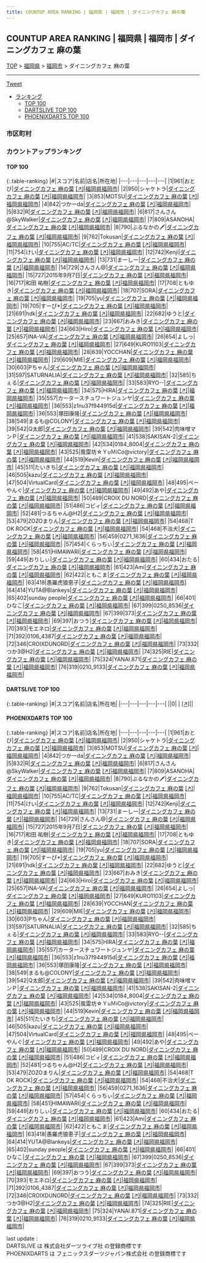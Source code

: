 ```yaml
---
title: COUNTUP AREA RANKING | 福岡県 | 福岡市 | ダイニングカフェ 麻の葉
---
```

## COUNTUP AREA RANKING | 福岡県 | 福岡市 | ダイニングカフェ 麻の葉

[TOP](/darts/rank/) > [福岡県](/darts/rank/福岡県/) > [福岡市](/darts/rank/福岡県/福岡市/) > ダイニングカフェ 麻の葉

___

<a href="https://twitter.com/share?ref_src=twsrc%5Etfw" data-text="COUNTUP AREA RANKING | 福岡県福岡市ダイニングカフェ 麻の葉" class="twitter-share-button" data-hashtags="DARTSLIVE,PHOENIXDARTS,darts,ダーツ" data-show-count="false">Tweet</a>

* [ランキング](#カウントアップランキング)
    * [TOP 100](#top-100)
    * [DARTSLIVE TOP 100](#dartslive-top-100)
    * [PHOENIXDARTS TOP 100](#phoenixdarts-top-100)

### 市区町村

<ul>

</ul>

### カウントアップランキング

#### TOP 100



{:.table-ranking}
|#|スコア|名前|店名|所在地|
|---|---|---|---|---|
|1|961|<span class="rank-name-pd">おとび</span>|<a href="/darts/rank/shops/75881.html">ダイニングカフェ 麻の葉</a> <a href="https://vs.phoenixdarts.com/jp/shop/shopDetailInfo/s_75881?s_seq=75881">[↗]</a>|<a href="/darts/rank/福岡県/福岡市">福岡県福岡市</a>|
|2|950|<span class="rank-name-pd">シャケトラ</span>|<a href="/darts/rank/shops/75881.html">ダイニングカフェ 麻の葉</a> <a href="https://vs.phoenixdarts.com/jp/shop/shopDetailInfo/s_75881?s_seq=75881">[↗]</a>|<a href="/darts/rank/福岡県/福岡市">福岡県福岡市</a>|
|3|853|<span class="rank-name-pd">MOTSU</span>|<a href="/darts/rank/shops/75881.html">ダイニングカフェ 麻の葉</a> <a href="https://vs.phoenixdarts.com/jp/shop/shopDetailInfo/s_75881?s_seq=75881">[↗]</a>|<a href="/darts/rank/福岡県/福岡市">福岡県福岡市</a>|
|4|842|<span class="rank-name-pd">つかーda</span>|<a href="/darts/rank/shops/75881.html">ダイニングカフェ 麻の葉</a> <a href="https://vs.phoenixdarts.com/jp/shop/shopDetailInfo/s_75881?s_seq=75881">[↗]</a>|<a href="/darts/rank/福岡県/福岡市">福岡県福岡市</a>|
|5|832|<span class="rank-name-pd">R</span>|<a href="/darts/rank/shops/75881.html">ダイニングカフェ 麻の葉</a> <a href="https://vs.phoenixdarts.com/jp/shop/shopDetailInfo/s_75881?s_seq=75881">[↗]</a>|<a href="/darts/rank/福岡県/福岡市">福岡県福岡市</a>|
|6|817|<span class="rank-name-pd">さんさん@SkyWalker</span>|<a href="/darts/rank/shops/75881.html">ダイニングカフェ 麻の葉</a> <a href="https://vs.phoenixdarts.com/jp/shop/shopDetailInfo/s_75881?s_seq=75881">[↗]</a>|<a href="/darts/rank/福岡県/福岡市">福岡県福岡市</a>|
|7|809|<span class="rank-name-pd">ASANOHA</span>|<a href="/darts/rank/shops/75881.html">ダイニングカフェ 麻の葉</a> <a href="https://vs.phoenixdarts.com/jp/shop/shopDetailInfo/s_75881?s_seq=75881">[↗]</a>|<a href="/darts/rank/福岡県/福岡市">福岡県福岡市</a>|
|8|790|<span class="rank-name-pd">ぶるなかの🗡</span>|<a href="/darts/rank/shops/75881.html">ダイニングカフェ 麻の葉</a> <a href="https://vs.phoenixdarts.com/jp/shop/shopDetailInfo/s_75881?s_seq=75881">[↗]</a>|<a href="/darts/rank/福岡県/福岡市">福岡県福岡市</a>|
|9|762|<span class="rank-name-pd">Tokusan</span>|<a href="/darts/rank/shops/75881.html">ダイニングカフェ 麻の葉</a> <a href="https://vs.phoenixdarts.com/jp/shop/shopDetailInfo/s_75881?s_seq=75881">[↗]</a>|<a href="/darts/rank/福岡県/福岡市">福岡県福岡市</a>|
|10|755|<span class="rank-name-pd">AC/TC</span>|<a href="/darts/rank/shops/75881.html">ダイニングカフェ 麻の葉</a> <a href="https://vs.phoenixdarts.com/jp/shop/shopDetailInfo/s_75881?s_seq=75881">[↗]</a>|<a href="/darts/rank/福岡県/福岡市">福岡県福岡市</a>|
|11|754|<span class="rank-name-pd">けい</span>|<a href="/darts/rank/shops/75881.html">ダイニングカフェ 麻の葉</a> <a href="https://vs.phoenixdarts.com/jp/shop/shopDetailInfo/s_75881?s_seq=75881">[↗]</a>|<a href="/darts/rank/福岡県/福岡市">福岡県福岡市</a>|
|12|742|<span class="rank-name-pd">Kenji</span>|<a href="/darts/rank/shops/75881.html">ダイニングカフェ 麻の葉</a> <a href="https://vs.phoenixdarts.com/jp/shop/shopDetailInfo/s_75881?s_seq=75881">[↗]</a>|<a href="/darts/rank/福岡県/福岡市">福岡県福岡市</a>|
|13|731|<span class="rank-name-pd">まーしー</span>|<a href="/darts/rank/shops/75881.html">ダイニングカフェ 麻の葉</a> <a href="https://vs.phoenixdarts.com/jp/shop/shopDetailInfo/s_75881?s_seq=75881">[↗]</a>|<a href="/darts/rank/福岡県/福岡市">福岡県福岡市</a>|
|14|729|<span class="rank-name-pd">さんさん@</span>|<a href="/darts/rank/shops/75881.html">ダイニングカフェ 麻の葉</a> <a href="https://vs.phoenixdarts.com/jp/shop/shopDetailInfo/s_75881?s_seq=75881">[↗]</a>|<a href="/darts/rank/福岡県/福岡市">福岡県福岡市</a>|
|15|727|<span class="rank-name-pd">2015年9月7日</span>|<a href="/darts/rank/shops/75881.html">ダイニングカフェ 麻の葉</a> <a href="https://vs.phoenixdarts.com/jp/shop/shopDetailInfo/s_75881?s_seq=75881">[↗]</a>|<a href="/darts/rank/福岡県/福岡市">福岡県福岡市</a>|
|16|717|<span class="rank-name-pd"><span class="pro-icon-pd"></span>和田 祐樹</span>|<a href="/darts/rank/shops/75881.html">ダイニングカフェ 麻の葉</a> <a href="https://vs.phoenixdarts.com/jp/shop/shopDetailInfo/s_75881?s_seq=75881">[↗]</a>|<a href="/darts/rank/福岡県/福岡市">福岡県福岡市</a>|
|17|708|<span class="rank-name-pd">ともゆき</span>|<a href="/darts/rank/shops/75881.html">ダイニングカフェ 麻の葉</a> <a href="https://vs.phoenixdarts.com/jp/shop/shopDetailInfo/s_75881?s_seq=75881">[↗]</a>|<a href="/darts/rank/福岡県/福岡市">福岡県福岡市</a>|
|18|707|<span class="rank-name-pd">SORA</span>|<a href="/darts/rank/shops/75881.html">ダイニングカフェ 麻の葉</a> <a href="https://vs.phoenixdarts.com/jp/shop/shopDetailInfo/s_75881?s_seq=75881">[↗]</a>|<a href="/darts/rank/福岡県/福岡市">福岡県福岡市</a>|
|19|705|<span class="rank-name-pd">yu</span>|<a href="/darts/rank/shops/75881.html">ダイニングカフェ 麻の葉</a> <a href="https://vs.phoenixdarts.com/jp/shop/shopDetailInfo/s_75881?s_seq=75881">[↗]</a>|<a href="/darts/rank/福岡県/福岡市">福岡県福岡市</a>|
|19|705|<span class="rank-name-pd">すーぴ*</span>|<a href="/darts/rank/shops/75881.html">ダイニングカフェ 麻の葉</a> <a href="https://vs.phoenixdarts.com/jp/shop/shopDetailInfo/s_75881?s_seq=75881">[↗]</a>|<a href="/darts/rank/福岡県/福岡市">福岡県福岡市</a>|
|21|691|<span class="rank-name-pd">hdk</span>|<a href="/darts/rank/shops/75881.html">ダイニングカフェ 麻の葉</a> <a href="https://vs.phoenixdarts.com/jp/shop/shopDetailInfo/s_75881?s_seq=75881">[↗]</a>|<a href="/darts/rank/福岡県/福岡市">福岡県福岡市</a>|
|22|682|<span class="rank-name-pd">ゆうと</span>|<a href="/darts/rank/shops/75881.html">ダイニングカフェ 麻の葉</a> <a href="https://vs.phoenixdarts.com/jp/shop/shopDetailInfo/s_75881?s_seq=75881">[↗]</a>|<a href="/darts/rank/福岡県/福岡市">福岡県福岡市</a>|
|23|667|<span class="rank-name-pd">おみき</span>|<a href="/darts/rank/shops/75881.html">ダイニングカフェ 麻の葉</a> <a href="https://vs.phoenixdarts.com/jp/shop/shopDetailInfo/s_75881?s_seq=75881">[↗]</a>|<a href="/darts/rank/福岡県/福岡市">福岡県福岡市</a>|
|24|663|<span class="rank-name-pd">Hiro</span>|<a href="/darts/rank/shops/75881.html">ダイニングカフェ 麻の葉</a> <a href="https://vs.phoenixdarts.com/jp/shop/shopDetailInfo/s_75881?s_seq=75881">[↗]</a>|<a href="/darts/rank/福岡県/福岡市">福岡県福岡市</a>|
|25|657|<span class="rank-name-pd">INA-VA</span>|<a href="/darts/rank/shops/75881.html">ダイニングカフェ 麻の葉</a> <a href="https://vs.phoenixdarts.com/jp/shop/shopDetailInfo/s_75881?s_seq=75881">[↗]</a>|<a href="/darts/rank/福岡県/福岡市">福岡県福岡市</a>|
|26|654|<span class="rank-name-pd">よしっ</span>|<a href="/darts/rank/shops/75881.html">ダイニングカフェ 麻の葉</a> <a href="https://vs.phoenixdarts.com/jp/shop/shopDetailInfo/s_75881?s_seq=75881">[↗]</a>|<a href="/darts/rank/福岡県/福岡市">福岡県福岡市</a>|
|27|649|<span class="rank-name-pd">KURO1103</span>|<a href="/darts/rank/shops/75881.html">ダイニングカフェ 麻の葉</a> <a href="https://vs.phoenixdarts.com/jp/shop/shopDetailInfo/s_75881?s_seq=75881">[↗]</a>|<a href="/darts/rank/福岡県/福岡市">福岡県福岡市</a>|
|28|639|<span class="rank-name-pd">YOCCHAN</span>|<a href="/darts/rank/shops/75881.html">ダイニングカフェ 麻の葉</a> <a href="https://vs.phoenixdarts.com/jp/shop/shopDetailInfo/s_75881?s_seq=75881">[↗]</a>|<a href="/darts/rank/福岡県/福岡市">福岡県福岡市</a>|
|29|609|<span class="rank-name-pd">MIE</span>|<a href="/darts/rank/shops/75881.html">ダイニングカフェ 麻の葉</a> <a href="https://vs.phoenixdarts.com/jp/shop/shopDetailInfo/s_75881?s_seq=75881">[↗]</a>|<a href="/darts/rank/福岡県/福岡市">福岡県福岡市</a>|
|30|603|<span class="rank-name-pd">Pちゃん</span>|<a href="/darts/rank/shops/75881.html">ダイニングカフェ 麻の葉</a> <a href="https://vs.phoenixdarts.com/jp/shop/shopDetailInfo/s_75881?s_seq=75881">[↗]</a>|<a href="/darts/rank/福岡県/福岡市">福岡県福岡市</a>|
|31|597|<span class="rank-name-pd">SATURNALIA</span>|<a href="/darts/rank/shops/75881.html">ダイニングカフェ 麻の葉</a> <a href="https://vs.phoenixdarts.com/jp/shop/shopDetailInfo/s_75881?s_seq=75881">[↗]</a>|<a href="/darts/rank/福岡県/福岡市">福岡県福岡市</a>|
|32|585|<span class="rank-name-pd">ちぇる</span>|<a href="/darts/rank/shops/75881.html">ダイニングカフェ 麻の葉</a> <a href="https://vs.phoenixdarts.com/jp/shop/shopDetailInfo/s_75881?s_seq=75881">[↗]</a>|<a href="/darts/rank/福岡県/福岡市">福岡県福岡市</a>|
|33|583|<span class="rank-name-pd">RYO--</span>|<a href="/darts/rank/shops/75881.html">ダイニングカフェ 麻の葉</a> <a href="https://vs.phoenixdarts.com/jp/shop/shopDetailInfo/s_75881?s_seq=75881">[↗]</a>|<a href="/darts/rank/福岡県/福岡市">福岡県福岡市</a>|
|34|575|<span class="rank-name-pd">HIRA</span>|<a href="/darts/rank/shops/75881.html">ダイニングカフェ 麻の葉</a> <a href="https://vs.phoenixdarts.com/jp/shop/shopDetailInfo/s_75881?s_seq=75881">[↗]</a>|<a href="/darts/rank/福岡県/福岡市">福岡県福岡市</a>|
|35|557|<span class="rank-name-pd">カータースチュワートジュンヤ</span>|<a href="/darts/rank/shops/75881.html">ダイニングカフェ 麻の葉</a> <a href="https://vs.phoenixdarts.com/jp/shop/shopDetailInfo/s_75881?s_seq=75881">[↗]</a>|<a href="/darts/rank/福岡県/福岡市">福岡県福岡市</a>|
|36|553|<span class="rank-name-pd">z1nu37f944915d</span>|<a href="/darts/rank/shops/75881.html">ダイニングカフェ 麻の葉</a> <a href="https://vs.phoenixdarts.com/jp/shop/shopDetailInfo/s_75881?s_seq=75881">[↗]</a>|<a href="/darts/rank/福岡県/福岡市">福岡県福岡市</a>|
|36|553|<span class="rank-name-pd">塚田康隆</span>|<a href="/darts/rank/shops/75881.html">ダイニングカフェ 麻の葉</a> <a href="https://vs.phoenixdarts.com/jp/shop/shopDetailInfo/s_75881?s_seq=75881">[↗]</a>|<a href="/darts/rank/福岡県/福岡市">福岡県福岡市</a>|
|38|549|<span class="rank-name-pd">まるも@COLONY</span>|<a href="/darts/rank/shops/75881.html">ダイニングカフェ 麻の葉</a> <a href="https://vs.phoenixdarts.com/jp/shop/shopDetailInfo/s_75881?s_seq=75881">[↗]</a>|<a href="/darts/rank/福岡県/福岡市">福岡県福岡市</a>|
|39|542|<span class="rank-name-pd">Q太郎</span>|<a href="/darts/rank/shops/75881.html">ダイニングカフェ 麻の葉</a> <a href="https://vs.phoenixdarts.com/jp/shop/shopDetailInfo/s_75881?s_seq=75881">[↗]</a>|<a href="/darts/rank/福岡県/福岡市">福岡県福岡市</a>|
|39|542|<span class="rank-name-pd">肉味噌マンＰ</span>|<a href="/darts/rank/shops/75881.html">ダイニングカフェ 麻の葉</a> <a href="https://vs.phoenixdarts.com/jp/shop/shopDetailInfo/s_75881?s_seq=75881">[↗]</a>|<a href="/darts/rank/福岡県/福岡市">福岡県福岡市</a>|
|41|538|<span class="rank-name-pd">SAKISAN-2</span>|<a href="/darts/rank/shops/75881.html">ダイニングカフェ 麻の葉</a> <a href="https://vs.phoenixdarts.com/jp/shop/shopDetailInfo/s_75881?s_seq=75881">[↗]</a>|<a href="/darts/rank/福岡県/福岡市">福岡県福岡市</a>|
|42|534|<span class="rank-name-pd">0184_8004</span>|<a href="/darts/rank/shops/75881.html">ダイニングカフェ 麻の葉</a> <a href="https://vs.phoenixdarts.com/jp/shop/shopDetailInfo/s_75881?s_seq=75881">[↗]</a>|<a href="/darts/rank/福岡県/福岡市">福岡県福岡市</a>|
|43|525|<span class="rank-name-pd">風雷坊☆ＹuＭiCo@victory</span>|<a href="/darts/rank/shops/75881.html">ダイニングカフェ 麻の葉</a> <a href="https://vs.phoenixdarts.com/jp/shop/shopDetailInfo/s_75881?s_seq=75881">[↗]</a>|<a href="/darts/rank/福岡県/福岡市">福岡県福岡市</a>|
|44|519|<span class="rank-name-pd">Kevin</span>|<a href="/darts/rank/shops/75881.html">ダイニングカフェ 麻の葉</a> <a href="https://vs.phoenixdarts.com/jp/shop/shopDetailInfo/s_75881?s_seq=75881">[↗]</a>|<a href="/darts/rank/福岡県/福岡市">福岡県福岡市</a>|
|45|511|<span class="rank-name-pd">たいきち</span>|<a href="/darts/rank/shops/75881.html">ダイニングカフェ 麻の葉</a> <a href="https://vs.phoenixdarts.com/jp/shop/shopDetailInfo/s_75881?s_seq=75881">[↗]</a>|<a href="/darts/rank/福岡県/福岡市">福岡県福岡市</a>|
|46|505|<span class="rank-name-pd">kazu</span>|<a href="/darts/rank/shops/75881.html">ダイニングカフェ 麻の葉</a> <a href="https://vs.phoenixdarts.com/jp/shop/shopDetailInfo/s_75881?s_seq=75881">[↗]</a>|<a href="/darts/rank/福岡県/福岡市">福岡県福岡市</a>|
|47|504|<span class="rank-name-pd">VirtualCard</span>|<a href="/darts/rank/shops/75881.html">ダイニングカフェ 麻の葉</a> <a href="https://vs.phoenixdarts.com/jp/shop/shopDetailInfo/s_75881?s_seq=75881">[↗]</a>|<a href="/darts/rank/福岡県/福岡市">福岡県福岡市</a>|
|48|495|<span class="rank-name-pd">ぺーやんぐ</span>|<a href="/darts/rank/shops/75881.html">ダイニングカフェ 麻の葉</a> <a href="https://vs.phoenixdarts.com/jp/shop/shopDetailInfo/s_75881?s_seq=75881">[↗]</a>|<a href="/darts/rank/福岡県/福岡市">福岡県福岡市</a>|
|49|492|<span class="rank-name-pd">あや</span>|<a href="/darts/rank/shops/75881.html">ダイニングカフェ 麻の葉</a> <a href="https://vs.phoenixdarts.com/jp/shop/shopDetailInfo/s_75881?s_seq=75881">[↗]</a>|<a href="/darts/rank/福岡県/福岡市">福岡県福岡市</a>|
|50|489|<span class="rank-name-pd">CROIX DU NORD</span>|<a href="/darts/rank/shops/75881.html">ダイニングカフェ 麻の葉</a> <a href="https://vs.phoenixdarts.com/jp/shop/shopDetailInfo/s_75881?s_seq=75881">[↗]</a>|<a href="/darts/rank/福岡県/福岡市">福岡県福岡市</a>|
|51|486|<span class="rank-name-pd">コビィ</span>|<a href="/darts/rank/shops/75881.html">ダイニングカフェ 麻の葉</a> <a href="https://vs.phoenixdarts.com/jp/shop/shopDetailInfo/s_75881?s_seq=75881">[↗]</a>|<a href="/darts/rank/福岡県/福岡市">福岡県福岡市</a>|
|52|481|<span class="rank-name-pd">つるちゃん@H2</span>|<a href="/darts/rank/shops/75881.html">ダイニングカフェ 麻の葉</a> <a href="https://vs.phoenixdarts.com/jp/shop/shopDetailInfo/s_75881?s_seq=75881">[↗]</a>|<a href="/darts/rank/福岡県/福岡市">福岡県福岡市</a>|
|53|479|<span class="rank-name-pd">ZOZOまりん</span>|<a href="/darts/rank/shops/75881.html">ダイニングカフェ 麻の葉</a> <a href="https://vs.phoenixdarts.com/jp/shop/shopDetailInfo/s_75881?s_seq=75881">[↗]</a>|<a href="/darts/rank/福岡県/福岡市">福岡県福岡市</a>|
|54|468|<span class="rank-name-pd">T OK ROCK</span>|<a href="/darts/rank/shops/75881.html">ダイニングカフェ 麻の葉</a> <a href="https://vs.phoenixdarts.com/jp/shop/shopDetailInfo/s_75881?s_seq=75881">[↗]</a>|<a href="/darts/rank/福岡県/福岡市">福岡県福岡市</a>|
|54|468|<span class="rank-name-pd">不治犬</span>|<a href="/darts/rank/shops/75881.html">ダイニングカフェ 麻の葉</a> <a href="https://vs.phoenixdarts.com/jp/shop/shopDetailInfo/s_75881?s_seq=75881">[↗]</a>|<a href="/darts/rank/福岡県/福岡市">福岡県福岡市</a>|
|56|459|<span class="rank-name-pd">0271_1636</span>|<a href="/darts/rank/shops/75881.html">ダイニングカフェ 麻の葉</a> <a href="https://vs.phoenixdarts.com/jp/shop/shopDetailInfo/s_75881?s_seq=75881">[↗]</a>|<a href="/darts/rank/福岡県/福岡市">福岡県福岡市</a>|
|57|454|<span class="rank-name-pd">くらっちぃ</span>|<a href="/darts/rank/shops/75881.html">ダイニングカフェ 麻の葉</a> <a href="https://vs.phoenixdarts.com/jp/shop/shopDetailInfo/s_75881?s_seq=75881">[↗]</a>|<a href="/darts/rank/福岡県/福岡市">福岡県福岡市</a>|
|58|451|<span class="rank-name-pd">HIMAWARI</span>|<a href="/darts/rank/shops/75881.html">ダイニングカフェ 麻の葉</a> <a href="https://vs.phoenixdarts.com/jp/shop/shopDetailInfo/s_75881?s_seq=75881">[↗]</a>|<a href="/darts/rank/福岡県/福岡市">福岡県福岡市</a>|
|59|449|<span class="rank-name-pd">おりしぃ</span>|<a href="/darts/rank/shops/75881.html">ダイニングカフェ 麻の葉</a> <a href="https://vs.phoenixdarts.com/jp/shop/shopDetailInfo/s_75881?s_seq=75881">[↗]</a>|<a href="/darts/rank/福岡県/福岡市">福岡県福岡市</a>|
|60|434|<span class="rank-name-pd">おたる</span>|<a href="/darts/rank/shops/75881.html">ダイニングカフェ 麻の葉</a> <a href="https://vs.phoenixdarts.com/jp/shop/shopDetailInfo/s_75881?s_seq=75881">[↗]</a>|<a href="/darts/rank/福岡県/福岡市">福岡県福岡市</a>|
|61|423|<span class="rank-name-pd">Ami</span>|<a href="/darts/rank/shops/75881.html">ダイニングカフェ 麻の葉</a> <a href="https://vs.phoenixdarts.com/jp/shop/shopDetailInfo/s_75881?s_seq=75881">[↗]</a>|<a href="/darts/rank/福岡県/福岡市">福岡県福岡市</a>|
|62|422|<span class="rank-name-pd">ともこま</span>|<a href="/darts/rank/shops/75881.html">ダイニングカフェ 麻の葉</a> <a href="https://vs.phoenixdarts.com/jp/shop/shopDetailInfo/s_75881?s_seq=75881">[↗]</a>|<a href="/darts/rank/福岡県/福岡市">福岡県福岡市</a>|
|63|418|<span class="rank-name-pd">愚羅虎狼恵子</span>|<a href="/darts/rank/shops/75881.html">ダイニングカフェ 麻の葉</a> <a href="https://vs.phoenixdarts.com/jp/shop/shopDetailInfo/s_75881?s_seq=75881">[↗]</a>|<a href="/darts/rank/福岡県/福岡市">福岡県福岡市</a>|
|64|414|<span class="rank-name-pd">YUTA@Blankeys</span>|<a href="/darts/rank/shops/75881.html">ダイニングカフェ 麻の葉</a> <a href="https://vs.phoenixdarts.com/jp/shop/shopDetailInfo/s_75881?s_seq=75881">[↗]</a>|<a href="/darts/rank/福岡県/福岡市">福岡県福岡市</a>|
|65|402|<span class="rank-name-pd">sunday people</span>|<a href="/darts/rank/shops/75881.html">ダイニングカフェ 麻の葉</a> <a href="https://vs.phoenixdarts.com/jp/shop/shopDetailInfo/s_75881?s_seq=75881">[↗]</a>|<a href="/darts/rank/福岡県/福岡市">福岡県福岡市</a>|
|66|401|<span class="rank-name-pd">ひなこ</span>|<a href="/darts/rank/shops/75881.html">ダイニングカフェ 麻の葉</a> <a href="https://vs.phoenixdarts.com/jp/shop/shopDetailInfo/s_75881?s_seq=75881">[↗]</a>|<a href="/darts/rank/福岡県/福岡市">福岡県福岡市</a>|
|67|399|<span class="rank-name-pd">0250_8536</span>|<a href="/darts/rank/shops/75881.html">ダイニングカフェ 麻の葉</a> <a href="https://vs.phoenixdarts.com/jp/shop/shopDetailInfo/s_75881?s_seq=75881">[↗]</a>|<a href="/darts/rank/福岡県/福岡市">福岡県福岡市</a>|
|67|399|<span class="rank-name-pd">373</span>|<a href="/darts/rank/shops/75881.html">ダイニングカフェ 麻の葉</a> <a href="https://vs.phoenixdarts.com/jp/shop/shopDetailInfo/s_75881?s_seq=75881">[↗]</a>|<a href="/darts/rank/福岡県/福岡市">福岡県福岡市</a>|
|69|397|<span class="rank-name-pd">おつう</span>|<a href="/darts/rank/shops/75881.html">ダイニングカフェ 麻の葉</a> <a href="https://vs.phoenixdarts.com/jp/shop/shopDetailInfo/s_75881?s_seq=75881">[↗]</a>|<a href="/darts/rank/福岡県/福岡市">福岡県福岡市</a>|
|70|393|<span class="rank-name-pd">モエネロ</span>|<a href="/darts/rank/shops/75881.html">ダイニングカフェ 麻の葉</a> <a href="https://vs.phoenixdarts.com/jp/shop/shopDetailInfo/s_75881?s_seq=75881">[↗]</a>|<a href="/darts/rank/福岡県/福岡市">福岡県福岡市</a>|
|71|392|<span class="rank-name-pd">0106_4387</span>|<a href="/darts/rank/shops/75881.html">ダイニングカフェ 麻の葉</a> <a href="https://vs.phoenixdarts.com/jp/shop/shopDetailInfo/s_75881?s_seq=75881">[↗]</a>|<a href="/darts/rank/福岡県/福岡市">福岡県福岡市</a>|
|72|346|<span class="rank-name-pd">CROIXDUNORD</span>|<a href="/darts/rank/shops/75881.html">ダイニングカフェ 麻の葉</a> <a href="https://vs.phoenixdarts.com/jp/shop/shopDetailInfo/s_75881?s_seq=75881">[↗]</a>|<a href="/darts/rank/福岡県/福岡市">福岡県福岡市</a>|
|73|332|<span class="rank-name-pd">つか3@H2</span>|<a href="/darts/rank/shops/75881.html">ダイニングカフェ 麻の葉</a> <a href="https://vs.phoenixdarts.com/jp/shop/shopDetailInfo/s_75881?s_seq=75881">[↗]</a>|<a href="/darts/rank/福岡県/福岡市">福岡県福岡市</a>|
|74|325|<span class="rank-name-pd">RIE</span>|<a href="/darts/rank/shops/75881.html">ダイニングカフェ 麻の葉</a> <a href="https://vs.phoenixdarts.com/jp/shop/shopDetailInfo/s_75881?s_seq=75881">[↗]</a>|<a href="/darts/rank/福岡県/福岡市">福岡県福岡市</a>|
|75|324|<span class="rank-name-pd">YANAI.871</span>|<a href="/darts/rank/shops/75881.html">ダイニングカフェ 麻の葉</a> <a href="https://vs.phoenixdarts.com/jp/shop/shopDetailInfo/s_75881?s_seq=75881">[↗]</a>|<a href="/darts/rank/福岡県/福岡市">福岡県福岡市</a>|
|76|319|<span class="rank-name-pd">0210_9133</span>|<a href="/darts/rank/shops/75881.html">ダイニングカフェ 麻の葉</a> <a href="https://vs.phoenixdarts.com/jp/shop/shopDetailInfo/s_75881?s_seq=75881">[↗]</a>|<a href="/darts/rank/福岡県/福岡市">福岡県福岡市</a>|


#### DARTSLIVE TOP 100



{:.table-ranking}
|#|スコア|名前|店名|所在地|
|---|---|---|---|---|
||0|<span class="rank-name-dl"> </span>|<a href="/darts/rank/shops/.html"></a> <a href="">[↗]</a>|<a href="/darts/rank//"></a>|


#### PHOENIXDARTS TOP 100



{:.table-ranking}
|#|スコア|名前|店名|所在地|
|---|---|---|---|---|
|1|961|<span class="rank-name-pd">おとび</span>|<a href="/darts/rank/shops/75881.html">ダイニングカフェ 麻の葉</a> <a href="https://vs.phoenixdarts.com/jp/shop/shopDetailInfo/s_75881?s_seq=75881">[↗]</a>|<a href="/darts/rank/福岡県/福岡市">福岡県福岡市</a>|
|2|950|<span class="rank-name-pd">シャケトラ</span>|<a href="/darts/rank/shops/75881.html">ダイニングカフェ 麻の葉</a> <a href="https://vs.phoenixdarts.com/jp/shop/shopDetailInfo/s_75881?s_seq=75881">[↗]</a>|<a href="/darts/rank/福岡県/福岡市">福岡県福岡市</a>|
|3|853|<span class="rank-name-pd">MOTSU</span>|<a href="/darts/rank/shops/75881.html">ダイニングカフェ 麻の葉</a> <a href="https://vs.phoenixdarts.com/jp/shop/shopDetailInfo/s_75881?s_seq=75881">[↗]</a>|<a href="/darts/rank/福岡県/福岡市">福岡県福岡市</a>|
|4|842|<span class="rank-name-pd">つかーda</span>|<a href="/darts/rank/shops/75881.html">ダイニングカフェ 麻の葉</a> <a href="https://vs.phoenixdarts.com/jp/shop/shopDetailInfo/s_75881?s_seq=75881">[↗]</a>|<a href="/darts/rank/福岡県/福岡市">福岡県福岡市</a>|
|5|832|<span class="rank-name-pd">R</span>|<a href="/darts/rank/shops/75881.html">ダイニングカフェ 麻の葉</a> <a href="https://vs.phoenixdarts.com/jp/shop/shopDetailInfo/s_75881?s_seq=75881">[↗]</a>|<a href="/darts/rank/福岡県/福岡市">福岡県福岡市</a>|
|6|817|<span class="rank-name-pd">さんさん@SkyWalker</span>|<a href="/darts/rank/shops/75881.html">ダイニングカフェ 麻の葉</a> <a href="https://vs.phoenixdarts.com/jp/shop/shopDetailInfo/s_75881?s_seq=75881">[↗]</a>|<a href="/darts/rank/福岡県/福岡市">福岡県福岡市</a>|
|7|809|<span class="rank-name-pd">ASANOHA</span>|<a href="/darts/rank/shops/75881.html">ダイニングカフェ 麻の葉</a> <a href="https://vs.phoenixdarts.com/jp/shop/shopDetailInfo/s_75881?s_seq=75881">[↗]</a>|<a href="/darts/rank/福岡県/福岡市">福岡県福岡市</a>|
|8|790|<span class="rank-name-pd">ぶるなかの🗡</span>|<a href="/darts/rank/shops/75881.html">ダイニングカフェ 麻の葉</a> <a href="https://vs.phoenixdarts.com/jp/shop/shopDetailInfo/s_75881?s_seq=75881">[↗]</a>|<a href="/darts/rank/福岡県/福岡市">福岡県福岡市</a>|
|9|762|<span class="rank-name-pd">Tokusan</span>|<a href="/darts/rank/shops/75881.html">ダイニングカフェ 麻の葉</a> <a href="https://vs.phoenixdarts.com/jp/shop/shopDetailInfo/s_75881?s_seq=75881">[↗]</a>|<a href="/darts/rank/福岡県/福岡市">福岡県福岡市</a>|
|10|755|<span class="rank-name-pd">AC/TC</span>|<a href="/darts/rank/shops/75881.html">ダイニングカフェ 麻の葉</a> <a href="https://vs.phoenixdarts.com/jp/shop/shopDetailInfo/s_75881?s_seq=75881">[↗]</a>|<a href="/darts/rank/福岡県/福岡市">福岡県福岡市</a>|
|11|754|<span class="rank-name-pd">けい</span>|<a href="/darts/rank/shops/75881.html">ダイニングカフェ 麻の葉</a> <a href="https://vs.phoenixdarts.com/jp/shop/shopDetailInfo/s_75881?s_seq=75881">[↗]</a>|<a href="/darts/rank/福岡県/福岡市">福岡県福岡市</a>|
|12|742|<span class="rank-name-pd">Kenji</span>|<a href="/darts/rank/shops/75881.html">ダイニングカフェ 麻の葉</a> <a href="https://vs.phoenixdarts.com/jp/shop/shopDetailInfo/s_75881?s_seq=75881">[↗]</a>|<a href="/darts/rank/福岡県/福岡市">福岡県福岡市</a>|
|13|731|<span class="rank-name-pd">まーしー</span>|<a href="/darts/rank/shops/75881.html">ダイニングカフェ 麻の葉</a> <a href="https://vs.phoenixdarts.com/jp/shop/shopDetailInfo/s_75881?s_seq=75881">[↗]</a>|<a href="/darts/rank/福岡県/福岡市">福岡県福岡市</a>|
|14|729|<span class="rank-name-pd">さんさん@</span>|<a href="/darts/rank/shops/75881.html">ダイニングカフェ 麻の葉</a> <a href="https://vs.phoenixdarts.com/jp/shop/shopDetailInfo/s_75881?s_seq=75881">[↗]</a>|<a href="/darts/rank/福岡県/福岡市">福岡県福岡市</a>|
|15|727|<span class="rank-name-pd">2015年9月7日</span>|<a href="/darts/rank/shops/75881.html">ダイニングカフェ 麻の葉</a> <a href="https://vs.phoenixdarts.com/jp/shop/shopDetailInfo/s_75881?s_seq=75881">[↗]</a>|<a href="/darts/rank/福岡県/福岡市">福岡県福岡市</a>|
|16|717|<span class="rank-name-pd"><span class="pro-icon-pd"></span>和田 祐樹</span>|<a href="/darts/rank/shops/75881.html">ダイニングカフェ 麻の葉</a> <a href="https://vs.phoenixdarts.com/jp/shop/shopDetailInfo/s_75881?s_seq=75881">[↗]</a>|<a href="/darts/rank/福岡県/福岡市">福岡県福岡市</a>|
|17|708|<span class="rank-name-pd">ともゆき</span>|<a href="/darts/rank/shops/75881.html">ダイニングカフェ 麻の葉</a> <a href="https://vs.phoenixdarts.com/jp/shop/shopDetailInfo/s_75881?s_seq=75881">[↗]</a>|<a href="/darts/rank/福岡県/福岡市">福岡県福岡市</a>|
|18|707|<span class="rank-name-pd">SORA</span>|<a href="/darts/rank/shops/75881.html">ダイニングカフェ 麻の葉</a> <a href="https://vs.phoenixdarts.com/jp/shop/shopDetailInfo/s_75881?s_seq=75881">[↗]</a>|<a href="/darts/rank/福岡県/福岡市">福岡県福岡市</a>|
|19|705|<span class="rank-name-pd">yu</span>|<a href="/darts/rank/shops/75881.html">ダイニングカフェ 麻の葉</a> <a href="https://vs.phoenixdarts.com/jp/shop/shopDetailInfo/s_75881?s_seq=75881">[↗]</a>|<a href="/darts/rank/福岡県/福岡市">福岡県福岡市</a>|
|19|705|<span class="rank-name-pd">すーぴ*</span>|<a href="/darts/rank/shops/75881.html">ダイニングカフェ 麻の葉</a> <a href="https://vs.phoenixdarts.com/jp/shop/shopDetailInfo/s_75881?s_seq=75881">[↗]</a>|<a href="/darts/rank/福岡県/福岡市">福岡県福岡市</a>|
|21|691|<span class="rank-name-pd">hdk</span>|<a href="/darts/rank/shops/75881.html">ダイニングカフェ 麻の葉</a> <a href="https://vs.phoenixdarts.com/jp/shop/shopDetailInfo/s_75881?s_seq=75881">[↗]</a>|<a href="/darts/rank/福岡県/福岡市">福岡県福岡市</a>|
|22|682|<span class="rank-name-pd">ゆうと</span>|<a href="/darts/rank/shops/75881.html">ダイニングカフェ 麻の葉</a> <a href="https://vs.phoenixdarts.com/jp/shop/shopDetailInfo/s_75881?s_seq=75881">[↗]</a>|<a href="/darts/rank/福岡県/福岡市">福岡県福岡市</a>|
|23|667|<span class="rank-name-pd">おみき</span>|<a href="/darts/rank/shops/75881.html">ダイニングカフェ 麻の葉</a> <a href="https://vs.phoenixdarts.com/jp/shop/shopDetailInfo/s_75881?s_seq=75881">[↗]</a>|<a href="/darts/rank/福岡県/福岡市">福岡県福岡市</a>|
|24|663|<span class="rank-name-pd">Hiro</span>|<a href="/darts/rank/shops/75881.html">ダイニングカフェ 麻の葉</a> <a href="https://vs.phoenixdarts.com/jp/shop/shopDetailInfo/s_75881?s_seq=75881">[↗]</a>|<a href="/darts/rank/福岡県/福岡市">福岡県福岡市</a>|
|25|657|<span class="rank-name-pd">INA-VA</span>|<a href="/darts/rank/shops/75881.html">ダイニングカフェ 麻の葉</a> <a href="https://vs.phoenixdarts.com/jp/shop/shopDetailInfo/s_75881?s_seq=75881">[↗]</a>|<a href="/darts/rank/福岡県/福岡市">福岡県福岡市</a>|
|26|654|<span class="rank-name-pd">よしっ</span>|<a href="/darts/rank/shops/75881.html">ダイニングカフェ 麻の葉</a> <a href="https://vs.phoenixdarts.com/jp/shop/shopDetailInfo/s_75881?s_seq=75881">[↗]</a>|<a href="/darts/rank/福岡県/福岡市">福岡県福岡市</a>|
|27|649|<span class="rank-name-pd">KURO1103</span>|<a href="/darts/rank/shops/75881.html">ダイニングカフェ 麻の葉</a> <a href="https://vs.phoenixdarts.com/jp/shop/shopDetailInfo/s_75881?s_seq=75881">[↗]</a>|<a href="/darts/rank/福岡県/福岡市">福岡県福岡市</a>|
|28|639|<span class="rank-name-pd">YOCCHAN</span>|<a href="/darts/rank/shops/75881.html">ダイニングカフェ 麻の葉</a> <a href="https://vs.phoenixdarts.com/jp/shop/shopDetailInfo/s_75881?s_seq=75881">[↗]</a>|<a href="/darts/rank/福岡県/福岡市">福岡県福岡市</a>|
|29|609|<span class="rank-name-pd">MIE</span>|<a href="/darts/rank/shops/75881.html">ダイニングカフェ 麻の葉</a> <a href="https://vs.phoenixdarts.com/jp/shop/shopDetailInfo/s_75881?s_seq=75881">[↗]</a>|<a href="/darts/rank/福岡県/福岡市">福岡県福岡市</a>|
|30|603|<span class="rank-name-pd">Pちゃん</span>|<a href="/darts/rank/shops/75881.html">ダイニングカフェ 麻の葉</a> <a href="https://vs.phoenixdarts.com/jp/shop/shopDetailInfo/s_75881?s_seq=75881">[↗]</a>|<a href="/darts/rank/福岡県/福岡市">福岡県福岡市</a>|
|31|597|<span class="rank-name-pd">SATURNALIA</span>|<a href="/darts/rank/shops/75881.html">ダイニングカフェ 麻の葉</a> <a href="https://vs.phoenixdarts.com/jp/shop/shopDetailInfo/s_75881?s_seq=75881">[↗]</a>|<a href="/darts/rank/福岡県/福岡市">福岡県福岡市</a>|
|32|585|<span class="rank-name-pd">ちぇる</span>|<a href="/darts/rank/shops/75881.html">ダイニングカフェ 麻の葉</a> <a href="https://vs.phoenixdarts.com/jp/shop/shopDetailInfo/s_75881?s_seq=75881">[↗]</a>|<a href="/darts/rank/福岡県/福岡市">福岡県福岡市</a>|
|33|583|<span class="rank-name-pd">RYO--</span>|<a href="/darts/rank/shops/75881.html">ダイニングカフェ 麻の葉</a> <a href="https://vs.phoenixdarts.com/jp/shop/shopDetailInfo/s_75881?s_seq=75881">[↗]</a>|<a href="/darts/rank/福岡県/福岡市">福岡県福岡市</a>|
|34|575|<span class="rank-name-pd">HIRA</span>|<a href="/darts/rank/shops/75881.html">ダイニングカフェ 麻の葉</a> <a href="https://vs.phoenixdarts.com/jp/shop/shopDetailInfo/s_75881?s_seq=75881">[↗]</a>|<a href="/darts/rank/福岡県/福岡市">福岡県福岡市</a>|
|35|557|<span class="rank-name-pd">カータースチュワートジュンヤ</span>|<a href="/darts/rank/shops/75881.html">ダイニングカフェ 麻の葉</a> <a href="https://vs.phoenixdarts.com/jp/shop/shopDetailInfo/s_75881?s_seq=75881">[↗]</a>|<a href="/darts/rank/福岡県/福岡市">福岡県福岡市</a>|
|36|553|<span class="rank-name-pd">z1nu37f944915d</span>|<a href="/darts/rank/shops/75881.html">ダイニングカフェ 麻の葉</a> <a href="https://vs.phoenixdarts.com/jp/shop/shopDetailInfo/s_75881?s_seq=75881">[↗]</a>|<a href="/darts/rank/福岡県/福岡市">福岡県福岡市</a>|
|36|553|<span class="rank-name-pd">塚田康隆</span>|<a href="/darts/rank/shops/75881.html">ダイニングカフェ 麻の葉</a> <a href="https://vs.phoenixdarts.com/jp/shop/shopDetailInfo/s_75881?s_seq=75881">[↗]</a>|<a href="/darts/rank/福岡県/福岡市">福岡県福岡市</a>|
|38|549|<span class="rank-name-pd">まるも@COLONY</span>|<a href="/darts/rank/shops/75881.html">ダイニングカフェ 麻の葉</a> <a href="https://vs.phoenixdarts.com/jp/shop/shopDetailInfo/s_75881?s_seq=75881">[↗]</a>|<a href="/darts/rank/福岡県/福岡市">福岡県福岡市</a>|
|39|542|<span class="rank-name-pd">Q太郎</span>|<a href="/darts/rank/shops/75881.html">ダイニングカフェ 麻の葉</a> <a href="https://vs.phoenixdarts.com/jp/shop/shopDetailInfo/s_75881?s_seq=75881">[↗]</a>|<a href="/darts/rank/福岡県/福岡市">福岡県福岡市</a>|
|39|542|<span class="rank-name-pd">肉味噌マンＰ</span>|<a href="/darts/rank/shops/75881.html">ダイニングカフェ 麻の葉</a> <a href="https://vs.phoenixdarts.com/jp/shop/shopDetailInfo/s_75881?s_seq=75881">[↗]</a>|<a href="/darts/rank/福岡県/福岡市">福岡県福岡市</a>|
|41|538|<span class="rank-name-pd">SAKISAN-2</span>|<a href="/darts/rank/shops/75881.html">ダイニングカフェ 麻の葉</a> <a href="https://vs.phoenixdarts.com/jp/shop/shopDetailInfo/s_75881?s_seq=75881">[↗]</a>|<a href="/darts/rank/福岡県/福岡市">福岡県福岡市</a>|
|42|534|<span class="rank-name-pd">0184_8004</span>|<a href="/darts/rank/shops/75881.html">ダイニングカフェ 麻の葉</a> <a href="https://vs.phoenixdarts.com/jp/shop/shopDetailInfo/s_75881?s_seq=75881">[↗]</a>|<a href="/darts/rank/福岡県/福岡市">福岡県福岡市</a>|
|43|525|<span class="rank-name-pd">風雷坊☆ＹuＭiCo@victory</span>|<a href="/darts/rank/shops/75881.html">ダイニングカフェ 麻の葉</a> <a href="https://vs.phoenixdarts.com/jp/shop/shopDetailInfo/s_75881?s_seq=75881">[↗]</a>|<a href="/darts/rank/福岡県/福岡市">福岡県福岡市</a>|
|44|519|<span class="rank-name-pd">Kevin</span>|<a href="/darts/rank/shops/75881.html">ダイニングカフェ 麻の葉</a> <a href="https://vs.phoenixdarts.com/jp/shop/shopDetailInfo/s_75881?s_seq=75881">[↗]</a>|<a href="/darts/rank/福岡県/福岡市">福岡県福岡市</a>|
|45|511|<span class="rank-name-pd">たいきち</span>|<a href="/darts/rank/shops/75881.html">ダイニングカフェ 麻の葉</a> <a href="https://vs.phoenixdarts.com/jp/shop/shopDetailInfo/s_75881?s_seq=75881">[↗]</a>|<a href="/darts/rank/福岡県/福岡市">福岡県福岡市</a>|
|46|505|<span class="rank-name-pd">kazu</span>|<a href="/darts/rank/shops/75881.html">ダイニングカフェ 麻の葉</a> <a href="https://vs.phoenixdarts.com/jp/shop/shopDetailInfo/s_75881?s_seq=75881">[↗]</a>|<a href="/darts/rank/福岡県/福岡市">福岡県福岡市</a>|
|47|504|<span class="rank-name-pd">VirtualCard</span>|<a href="/darts/rank/shops/75881.html">ダイニングカフェ 麻の葉</a> <a href="https://vs.phoenixdarts.com/jp/shop/shopDetailInfo/s_75881?s_seq=75881">[↗]</a>|<a href="/darts/rank/福岡県/福岡市">福岡県福岡市</a>|
|48|495|<span class="rank-name-pd">ぺーやんぐ</span>|<a href="/darts/rank/shops/75881.html">ダイニングカフェ 麻の葉</a> <a href="https://vs.phoenixdarts.com/jp/shop/shopDetailInfo/s_75881?s_seq=75881">[↗]</a>|<a href="/darts/rank/福岡県/福岡市">福岡県福岡市</a>|
|49|492|<span class="rank-name-pd">あや</span>|<a href="/darts/rank/shops/75881.html">ダイニングカフェ 麻の葉</a> <a href="https://vs.phoenixdarts.com/jp/shop/shopDetailInfo/s_75881?s_seq=75881">[↗]</a>|<a href="/darts/rank/福岡県/福岡市">福岡県福岡市</a>|
|50|489|<span class="rank-name-pd">CROIX DU NORD</span>|<a href="/darts/rank/shops/75881.html">ダイニングカフェ 麻の葉</a> <a href="https://vs.phoenixdarts.com/jp/shop/shopDetailInfo/s_75881?s_seq=75881">[↗]</a>|<a href="/darts/rank/福岡県/福岡市">福岡県福岡市</a>|
|51|486|<span class="rank-name-pd">コビィ</span>|<a href="/darts/rank/shops/75881.html">ダイニングカフェ 麻の葉</a> <a href="https://vs.phoenixdarts.com/jp/shop/shopDetailInfo/s_75881?s_seq=75881">[↗]</a>|<a href="/darts/rank/福岡県/福岡市">福岡県福岡市</a>|
|52|481|<span class="rank-name-pd">つるちゃん@H2</span>|<a href="/darts/rank/shops/75881.html">ダイニングカフェ 麻の葉</a> <a href="https://vs.phoenixdarts.com/jp/shop/shopDetailInfo/s_75881?s_seq=75881">[↗]</a>|<a href="/darts/rank/福岡県/福岡市">福岡県福岡市</a>|
|53|479|<span class="rank-name-pd">ZOZOまりん</span>|<a href="/darts/rank/shops/75881.html">ダイニングカフェ 麻の葉</a> <a href="https://vs.phoenixdarts.com/jp/shop/shopDetailInfo/s_75881?s_seq=75881">[↗]</a>|<a href="/darts/rank/福岡県/福岡市">福岡県福岡市</a>|
|54|468|<span class="rank-name-pd">T OK ROCK</span>|<a href="/darts/rank/shops/75881.html">ダイニングカフェ 麻の葉</a> <a href="https://vs.phoenixdarts.com/jp/shop/shopDetailInfo/s_75881?s_seq=75881">[↗]</a>|<a href="/darts/rank/福岡県/福岡市">福岡県福岡市</a>|
|54|468|<span class="rank-name-pd">不治犬</span>|<a href="/darts/rank/shops/75881.html">ダイニングカフェ 麻の葉</a> <a href="https://vs.phoenixdarts.com/jp/shop/shopDetailInfo/s_75881?s_seq=75881">[↗]</a>|<a href="/darts/rank/福岡県/福岡市">福岡県福岡市</a>|
|56|459|<span class="rank-name-pd">0271_1636</span>|<a href="/darts/rank/shops/75881.html">ダイニングカフェ 麻の葉</a> <a href="https://vs.phoenixdarts.com/jp/shop/shopDetailInfo/s_75881?s_seq=75881">[↗]</a>|<a href="/darts/rank/福岡県/福岡市">福岡県福岡市</a>|
|57|454|<span class="rank-name-pd">くらっちぃ</span>|<a href="/darts/rank/shops/75881.html">ダイニングカフェ 麻の葉</a> <a href="https://vs.phoenixdarts.com/jp/shop/shopDetailInfo/s_75881?s_seq=75881">[↗]</a>|<a href="/darts/rank/福岡県/福岡市">福岡県福岡市</a>|
|58|451|<span class="rank-name-pd">HIMAWARI</span>|<a href="/darts/rank/shops/75881.html">ダイニングカフェ 麻の葉</a> <a href="https://vs.phoenixdarts.com/jp/shop/shopDetailInfo/s_75881?s_seq=75881">[↗]</a>|<a href="/darts/rank/福岡県/福岡市">福岡県福岡市</a>|
|59|449|<span class="rank-name-pd">おりしぃ</span>|<a href="/darts/rank/shops/75881.html">ダイニングカフェ 麻の葉</a> <a href="https://vs.phoenixdarts.com/jp/shop/shopDetailInfo/s_75881?s_seq=75881">[↗]</a>|<a href="/darts/rank/福岡県/福岡市">福岡県福岡市</a>|
|60|434|<span class="rank-name-pd">おたる</span>|<a href="/darts/rank/shops/75881.html">ダイニングカフェ 麻の葉</a> <a href="https://vs.phoenixdarts.com/jp/shop/shopDetailInfo/s_75881?s_seq=75881">[↗]</a>|<a href="/darts/rank/福岡県/福岡市">福岡県福岡市</a>|
|61|423|<span class="rank-name-pd">Ami</span>|<a href="/darts/rank/shops/75881.html">ダイニングカフェ 麻の葉</a> <a href="https://vs.phoenixdarts.com/jp/shop/shopDetailInfo/s_75881?s_seq=75881">[↗]</a>|<a href="/darts/rank/福岡県/福岡市">福岡県福岡市</a>|
|62|422|<span class="rank-name-pd">ともこま</span>|<a href="/darts/rank/shops/75881.html">ダイニングカフェ 麻の葉</a> <a href="https://vs.phoenixdarts.com/jp/shop/shopDetailInfo/s_75881?s_seq=75881">[↗]</a>|<a href="/darts/rank/福岡県/福岡市">福岡県福岡市</a>|
|63|418|<span class="rank-name-pd">愚羅虎狼恵子</span>|<a href="/darts/rank/shops/75881.html">ダイニングカフェ 麻の葉</a> <a href="https://vs.phoenixdarts.com/jp/shop/shopDetailInfo/s_75881?s_seq=75881">[↗]</a>|<a href="/darts/rank/福岡県/福岡市">福岡県福岡市</a>|
|64|414|<span class="rank-name-pd">YUTA@Blankeys</span>|<a href="/darts/rank/shops/75881.html">ダイニングカフェ 麻の葉</a> <a href="https://vs.phoenixdarts.com/jp/shop/shopDetailInfo/s_75881?s_seq=75881">[↗]</a>|<a href="/darts/rank/福岡県/福岡市">福岡県福岡市</a>|
|65|402|<span class="rank-name-pd">sunday people</span>|<a href="/darts/rank/shops/75881.html">ダイニングカフェ 麻の葉</a> <a href="https://vs.phoenixdarts.com/jp/shop/shopDetailInfo/s_75881?s_seq=75881">[↗]</a>|<a href="/darts/rank/福岡県/福岡市">福岡県福岡市</a>|
|66|401|<span class="rank-name-pd">ひなこ</span>|<a href="/darts/rank/shops/75881.html">ダイニングカフェ 麻の葉</a> <a href="https://vs.phoenixdarts.com/jp/shop/shopDetailInfo/s_75881?s_seq=75881">[↗]</a>|<a href="/darts/rank/福岡県/福岡市">福岡県福岡市</a>|
|67|399|<span class="rank-name-pd">0250_8536</span>|<a href="/darts/rank/shops/75881.html">ダイニングカフェ 麻の葉</a> <a href="https://vs.phoenixdarts.com/jp/shop/shopDetailInfo/s_75881?s_seq=75881">[↗]</a>|<a href="/darts/rank/福岡県/福岡市">福岡県福岡市</a>|
|67|399|<span class="rank-name-pd">373</span>|<a href="/darts/rank/shops/75881.html">ダイニングカフェ 麻の葉</a> <a href="https://vs.phoenixdarts.com/jp/shop/shopDetailInfo/s_75881?s_seq=75881">[↗]</a>|<a href="/darts/rank/福岡県/福岡市">福岡県福岡市</a>|
|69|397|<span class="rank-name-pd">おつう</span>|<a href="/darts/rank/shops/75881.html">ダイニングカフェ 麻の葉</a> <a href="https://vs.phoenixdarts.com/jp/shop/shopDetailInfo/s_75881?s_seq=75881">[↗]</a>|<a href="/darts/rank/福岡県/福岡市">福岡県福岡市</a>|
|70|393|<span class="rank-name-pd">モエネロ</span>|<a href="/darts/rank/shops/75881.html">ダイニングカフェ 麻の葉</a> <a href="https://vs.phoenixdarts.com/jp/shop/shopDetailInfo/s_75881?s_seq=75881">[↗]</a>|<a href="/darts/rank/福岡県/福岡市">福岡県福岡市</a>|
|71|392|<span class="rank-name-pd">0106_4387</span>|<a href="/darts/rank/shops/75881.html">ダイニングカフェ 麻の葉</a> <a href="https://vs.phoenixdarts.com/jp/shop/shopDetailInfo/s_75881?s_seq=75881">[↗]</a>|<a href="/darts/rank/福岡県/福岡市">福岡県福岡市</a>|
|72|346|<span class="rank-name-pd">CROIXDUNORD</span>|<a href="/darts/rank/shops/75881.html">ダイニングカフェ 麻の葉</a> <a href="https://vs.phoenixdarts.com/jp/shop/shopDetailInfo/s_75881?s_seq=75881">[↗]</a>|<a href="/darts/rank/福岡県/福岡市">福岡県福岡市</a>|
|73|332|<span class="rank-name-pd">つか3@H2</span>|<a href="/darts/rank/shops/75881.html">ダイニングカフェ 麻の葉</a> <a href="https://vs.phoenixdarts.com/jp/shop/shopDetailInfo/s_75881?s_seq=75881">[↗]</a>|<a href="/darts/rank/福岡県/福岡市">福岡県福岡市</a>|
|74|325|<span class="rank-name-pd">RIE</span>|<a href="/darts/rank/shops/75881.html">ダイニングカフェ 麻の葉</a> <a href="https://vs.phoenixdarts.com/jp/shop/shopDetailInfo/s_75881?s_seq=75881">[↗]</a>|<a href="/darts/rank/福岡県/福岡市">福岡県福岡市</a>|
|75|324|<span class="rank-name-pd">YANAI.871</span>|<a href="/darts/rank/shops/75881.html">ダイニングカフェ 麻の葉</a> <a href="https://vs.phoenixdarts.com/jp/shop/shopDetailInfo/s_75881?s_seq=75881">[↗]</a>|<a href="/darts/rank/福岡県/福岡市">福岡県福岡市</a>|
|76|319|<span class="rank-name-pd">0210_9133</span>|<a href="/darts/rank/shops/75881.html">ダイニングカフェ 麻の葉</a> <a href="https://vs.phoenixdarts.com/jp/shop/shopDetailInfo/s_75881?s_seq=75881">[↗]</a>|<a href="/darts/rank/福岡県/福岡市">福岡県福岡市</a>|


<div class="footer border-top border-gray-light mt-5 pt-3 text-right text-gray">
    last update : <span style="font-weight: italic" id="foot_last_modified"></span><br />
    DARTSLIVE は 株式会社ダーツライブ社 の登録商標です<br />
    PHOENIXDARTS は フェニックスダーツジャパン株式会社 の登録商標です<br />
</div>

<script src="https://cdnjs.cloudflare.com/ajax/libs/jquery.tablesorter/2.31.3/js/jquery.tablesorter.min.js" integrity="sha512-qzgd5cYSZcosqpzpn7zF2ZId8f/8CHmFKZ8j7mU4OUXTNRd5g+ZHBPsgKEwoqxCtdQvExE5LprwwPAgoicguNg==" crossorigin="anonymous" referrerpolicy="no-referrer"></script>
<link rel="stylesheet" href="https://cdnjs.cloudflare.com/ajax/libs/jquery.tablesorter/2.31.3/css/theme.default.min.css" integrity="sha512-wghhOJkjQX0Lh3NSWvNKeZ0ZpNn+SPVXX1Qyc9OCaogADktxrBiBdKGDoqVUOyhStvMBmJQ8ZdMHiR3wuEq8+w==" crossorigin="anonymous" referrerpolicy="no-referrer" />
<script>
$(function() {
    $(".table-ranking").tablesorter({sortList:[[0, 0]]});
    $("#foot_last_modified").text(formatDate(new Date(document.lastModified), 'yyyy-MM-dd HH:mm:ss'));
});
</script>

<script async src="https://platform.twitter.com/widgets.js" charset="utf-8"></script>